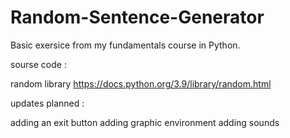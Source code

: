 # Random-Sentence-Generator
Basic exersice from my fundamentals course in Python.

sourse code : 

random library 
https://docs.python.org/3.9/library/random.html


updates planned : 

adding an exit button 
adding graphic environment 
adding sounds 


